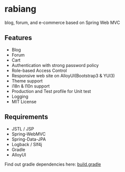 # rabiang

blog, forum, and e-commerce based on Spring Web MVC

## Features

* Blog
* Forum
* Cart
* Authentication with strong password policy
* Role-based Access Control
* Responsive web site on AlloyUI(Bootstrap3 & YUI3)
* Theme support
* i18n & l10n support
* Production and Test profile for Unit test
* Logging
* MIT License

## Requirements

* JSTL / JSP
* Spring-WebMVC
* Spring-Data-JPA
* Logback / Slf4j
* Gradle
* AlloyUI

Find out gradle dependencies here: [build.gradle](build.gradle)
